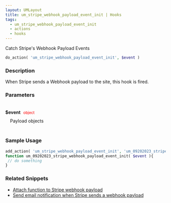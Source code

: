 ```yaml
---
layout: UMLayout
title: um_stripe_webhook_payload_event_init | Hooks
tags: 
  - um_stripe_webhook_payload_event_init
  - actions
  - hooks
---
```

Catch Stripe's Webhook Payload Events
``` php
do_action( 'um_stripe_webhook_payload_event_init', $event )
```
<div class='hook-sep'></div>

### Description

When Stripe sends a Webhook payload to the site, this hook is fired.
<div class='hook-sep'></div>

### Parameters

<div style='padding: 20px 0px 10px;'>
<strong>$event</strong> <span style='color:red;font-size:12px;padding: 0px 5px 0px 5px' >object</span>
<div style="margin-left:10px;padding: 10px 5px">Payload objects</div>
</div>
<div class='hook-sep'></div>



### Sample Usage

``` php
add_action( 'um_stripe_webhook_payload_event_init', 'um_09202023_stripe_webhook_payload_event_init ', 10, 1 )
function um_09202023_stripe_webhook_payload_event_init( $event ){
 // do something
}
```
<div class='hook-sep'></div>



### Related Snippets

- [ Attach function to Stripe webhook payload](./4099d848f325bd33ca9257e24669926f)
- [ Send email notification when Stripe sends a webhook payload](./f5a3f57fd0295a79763683f875b9320f)


